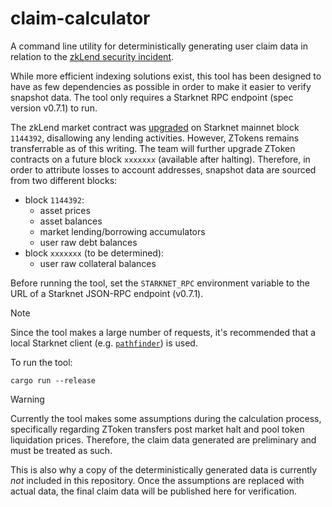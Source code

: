# claim-calculator

A command line utility for deterministically generating user claim data in relation to the [zkLend security incident](https://zklend.medium.com/zklend-security-incident-post-mortem-27d9abaf66f6).

While more efficient indexing solutions exist, this tool has been designed to have as few dependencies as possible in order to make it easier to verify snapshot data. The tool only requires a Starknet RPC endpoint (spec version v0.7.1) to run.

The zkLend market contract was [upgraded](https://voyager.online/tx/0x057a07cb48fd0f7af8330dcfcfb0d32e180cb099a1100a3205a77bf4818902fe) on Starknet mainnet block `1144392`, disallowing any lending activities. However, ZTokens remains transferrable as of this writing. The team will further upgrade ZToken contracts on a future block `xxxxxxx` (available after halting). Therefore, in order to attribute losses to account addresses, snapshot data are sourced from two different blocks:

- block `1144392`:
  - asset prices
  - asset balances
  - market lending/borrowing accumulators
  - user raw debt balances
- block `xxxxxxx` (to be determined):
  - user raw collateral balances

Before running the tool, set the `STARKNET_RPC` environment variable to the URL of a Starknet JSON-RPC endpoint (v0.7.1).

> [!NOTE]
>
> Since the tool makes a large number of requests, it's recommended that a local Starknet client (e.g. [`pathfinder`](https://github.com/eqlabs/pathfinder)) is used.

To run the tool:

```
cargo run --release
```

> [!WARNING]
>
> Currently the tool makes some assumptions during the calculation process, specifically regarding ZToken transfers post market halt and pool token liquidation prices. Therefore, the claim data generated are preliminary and must be treated as such.
>
> This is also why a copy of the deterministically generated data is currently _not_ included in this repository. Once the assumptions are replaced with actual data, the final claim data will be published here for verification.
